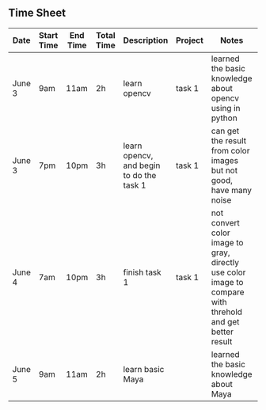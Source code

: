 ## Time Sheet

|Date| Start Time | End Time | Total Time | Description | Project | Notes | Location |
|--| -- | -- | -- | -- | -- | -- | -- |
|June 3| 9am | 11am | 2h | learn opencv | task 1 | learned the basic knowledge about opencv using in python | leavey library |
|June 3| 7pm | 10pm | 3h | learn opencv, and begin to do the task 1| task 1 | can get the result from color images but not good, have many noise | leavey library |
|June 4| 7am | 10pm | 3h | finish task 1 | task 1 | not convert color image to gray, directly use color image to compare with threhold and get better result | leavey library |
|June 5| 9am | 11am | 2h | learn basic Maya  |  | learned the basic knowledge about Maya | At home |
